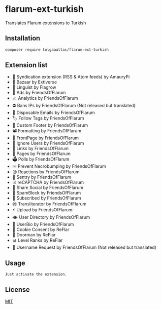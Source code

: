 # flarum-ext-turkish

Translates Flarum extensions to Turkish

## Installation

```bash
composer require tolgaaaltas/flarum-ext-turkish
```

## Extension list

- 🌊 Syndication extension (RSS & Atom feeds) by AmauryPi
- 🛒 Bazaar by Extiverse
- 👅 Linguist by Flagrow
- 🤑 Ads by FriendsOfFlarum
- 📈 Analytics by FriendsOfFlarum
- ⛔ Bans IPs by FriendsOfFlarum (Not released but translated)
- 📧 Disposable Emails by FriendsOfFlarum
- 🏷 Follow Tags by FriendsOfFlarum
- 📝 Custom Footer by FriendsOfFlarum
- 📽 Formatting by FriendsOfFlarum
- 📑 FrontPage by FriendsOfFlarum
- 🤬 Ignore Users by FriendsOfFlarum
- 🔗 Links by FriendsOfFlarum
- 📃 Pages by FriendsOfFlarum
- 🗳 Polls by FriendsOfFlarum
- 💤 Prevent Necrobumping by FriendsOfFlarum
- 😍 Reactions by FriendsOfFlarum
- 🗿 Sentry by FriendsOfFlarum
- ☑ reCAPTCHA by FriendsOfFlarum
- 💌 Share Social by FriendsOfFlarum
- 🚷 SpamBlock by FriendsOfFlarum
- 🏃 Subscribed by FriendsOfFlarum
- ㊗️ Transliterator by FriendsOfFlarum
- ⚡ Upload by FriendsOfFlarum
- 👪 User Directory by FriendsOfFlarum
- 📖 UserBio by FriendsOfFlarum
- 🍪 Cookie Consent by ReFlar
- 🚪 Doorman by ReFlar
- 📊 Level Ranks by ReFlar
- 🎃 Username Request by FriendsOfFlarum (Not released but translated)

## Usage

```
Just activate the extension.
```

## License
[MIT](https://choosealicense.com/licenses/mit/)

